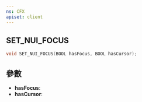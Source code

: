 ```yaml
---
ns: CFX
apiset: client
---
```

## SET_NUI_FOCUS

```c
void SET_NUI_FOCUS(BOOL hasFocus, BOOL hasCursor);
```


## 參數
* **hasFocus**: 
* **hasCursor**: 


